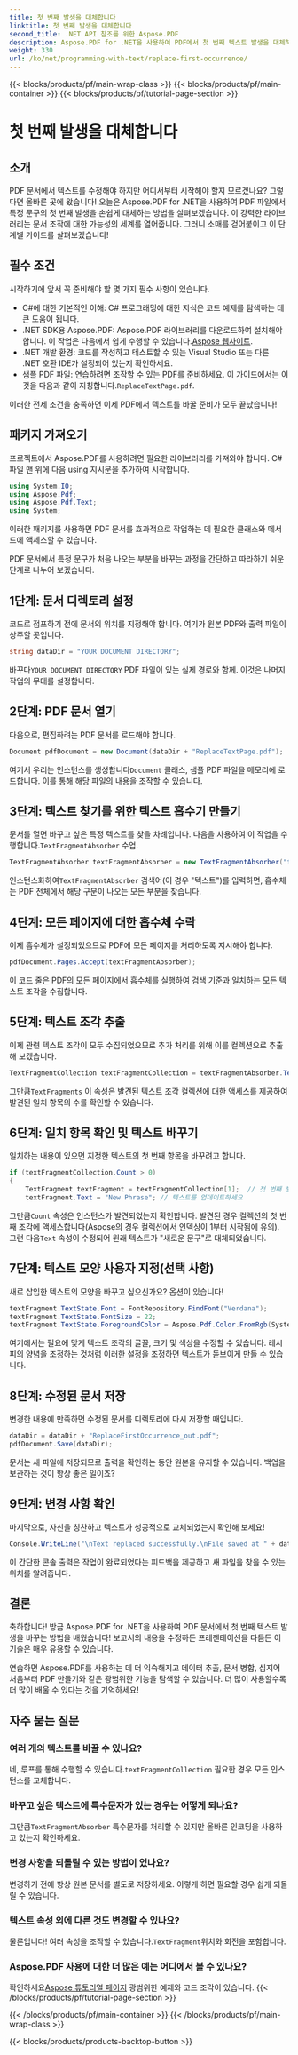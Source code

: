 ```yaml
---
title: 첫 번째 발생을 대체합니다
linktitle: 첫 번째 발생을 대체합니다
second_title: .NET API 참조를 위한 Aspose.PDF
description: Aspose.PDF for .NET을 사용하여 PDF에서 첫 번째 텍스트 발생을 대체하는 방법을 단계별 가이드로 알아보세요. 개발자와 문서 핸들러에게 완벽합니다.
weight: 330
url: /ko/net/programming-with-text/replace-first-occurrence/
---
```


{{< blocks/products/pf/main-wrap-class >}}
{{< blocks/products/pf/main-container >}}
{{< blocks/products/pf/tutorial-page-section >}}

# 첫 번째 발생을 대체합니다

## 소개

PDF 문서에서 텍스트를 수정해야 하지만 어디서부터 시작해야 할지 모르겠나요? 그렇다면 올바른 곳에 왔습니다! 오늘은 Aspose.PDF for .NET을 사용하여 PDF 파일에서 특정 문구의 첫 번째 발생을 손쉽게 대체하는 방법을 살펴보겠습니다. 이 강력한 라이브러리는 문서 조작에 대한 가능성의 세계를 열어줍니다. 그러니 소매를 걷어붙이고 이 단계별 가이드를 살펴보겠습니다!

## 필수 조건

시작하기에 앞서 꼭 준비해야 할 몇 가지 필수 사항이 있습니다.

- C#에 대한 기본적인 이해: C# 프로그래밍에 대한 지식은 코드 예제를 탐색하는 데 큰 도움이 됩니다.
-  .NET SDK용 Aspose.PDF: Aspose.PDF 라이브러리를 다운로드하여 설치해야 합니다. 이 작업은 다음에서 쉽게 수행할 수 있습니다.[Aspose 웹사이트](https://releases.aspose.com/pdf/net/). 
- .NET 개발 환경: 코드를 작성하고 테스트할 수 있는 Visual Studio 또는 다른 .NET 호환 IDE가 설정되어 있는지 확인하세요.
- 샘플 PDF 파일: 연습하려면 조작할 수 있는 PDF를 준비하세요. 이 가이드에서는 이것을 다음과 같이 지칭합니다.`ReplaceTextPage.pdf`.

이러한 전제 조건을 충족하면 이제 PDF에서 텍스트를 바꿀 준비가 모두 끝났습니다!

## 패키지 가져오기

프로젝트에서 Aspose.PDF를 사용하려면 필요한 라이브러리를 가져와야 합니다. C# 파일 맨 위에 다음 using 지시문을 추가하여 시작합니다.

```csharp
using System.IO;
using Aspose.Pdf;
using Aspose.Pdf.Text;
using System;
```

이러한 패키지를 사용하면 PDF 문서를 효과적으로 작업하는 데 필요한 클래스와 메서드에 액세스할 수 있습니다.

PDF 문서에서 특정 문구가 처음 나오는 부분을 바꾸는 과정을 간단하고 따라하기 쉬운 단계로 나누어 보겠습니다.

## 1단계: 문서 디렉토리 설정

코드로 점프하기 전에 문서의 위치를 지정해야 합니다. 여기가 원본 PDF와 출력 파일이 상주할 곳입니다.

```csharp
string dataDir = "YOUR DOCUMENT DIRECTORY";
```
 바꾸다`YOUR DOCUMENT DIRECTORY` PDF 파일이 있는 실제 경로와 함께. 이것은 나머지 작업의 무대를 설정합니다.

## 2단계: PDF 문서 열기

다음으로, 편집하려는 PDF 문서를 로드해야 합니다.

```csharp
Document pdfDocument = new Document(dataDir + "ReplaceTextPage.pdf");
```
여기서 우리는 인스턴스를 생성합니다`Document` 클래스, 샘플 PDF 파일을 메모리에 로드합니다. 이를 통해 해당 파일의 내용을 조작할 수 있습니다.

## 3단계: 텍스트 찾기를 위한 텍스트 흡수기 만들기

 문서를 열면 바꾸고 싶은 특정 텍스트를 찾을 차례입니다. 다음을 사용하여 이 작업을 수행합니다.`TextFragmentAbsorber` 수업.

```csharp
TextFragmentAbsorber textFragmentAbsorber = new TextFragmentAbsorber("text");
```
 인스턴스화하여`TextFragmentAbsorber` 검색어(이 경우 "텍스트")를 입력하면, 흡수체는 PDF 전체에서 해당 구문이 나오는 모든 부분을 찾습니다.

## 4단계: 모든 페이지에 대한 흡수체 수락

이제 흡수체가 설정되었으므로 PDF에 모든 페이지를 처리하도록 지시해야 합니다.

```csharp
pdfDocument.Pages.Accept(textFragmentAbsorber);
```
이 코드 줄은 PDF의 모든 페이지에서 흡수체를 실행하여 검색 기준과 일치하는 모든 텍스트 조각을 수집합니다.

## 5단계: 텍스트 조각 추출

이제 관련 텍스트 조각이 모두 수집되었으므로 추가 처리를 위해 이를 컬렉션으로 추출해 보겠습니다.

```csharp
TextFragmentCollection textFragmentCollection = textFragmentAbsorber.TextFragments;
```
 그만큼`TextFragments` 이 속성은 발견된 텍스트 조각 컬렉션에 대한 액세스를 제공하여 발견된 일치 항목의 수를 확인할 수 있습니다.

## 6단계: 일치 항목 확인 및 텍스트 바꾸기

일치하는 내용이 있으면 지정한 텍스트의 첫 번째 항목을 바꾸려고 합니다.

```csharp
if (textFragmentCollection.Count > 0)
{
    TextFragment textFragment = textFragmentCollection[1];  // 첫 번째 발생을 얻으세요
    textFragment.Text = "New Phrase"; // 텍스트를 업데이트하세요
```
 그만큼`Count` 속성은 인스턴스가 발견되었는지 확인합니다. 발견된 경우 컬렉션의 첫 번째 조각에 액세스합니다(Aspose의 경우 컬렉션에서 인덱싱이 1부터 시작됨에 유의). 그런 다음`Text` 속성이 수정되어 원래 텍스트가 "새로운 문구"로 대체되었습니다.

## 7단계: 텍스트 모양 사용자 지정(선택 사항)

새로 삽입한 텍스트의 모양을 바꾸고 싶으신가요? 옵션이 있습니다!

```csharp
textFragment.TextState.Font = FontRepository.FindFont("Verdana");
textFragment.TextState.FontSize = 22;
textFragment.TextState.ForegroundColor = Aspose.Pdf.Color.FromRgb(System.Drawing.Color.Blue);
```
여기에서는 필요에 맞게 텍스트 조각의 글꼴, 크기 및 색상을 수정할 수 있습니다. 레시피의 양념을 조정하는 것처럼 이러한 설정을 조정하면 텍스트가 돋보이게 만들 수 있습니다.

## 8단계: 수정된 문서 저장

변경한 내용에 만족하면 수정된 문서를 디렉토리에 다시 저장할 때입니다.

```csharp
dataDir = dataDir + "ReplaceFirstOccurrence_out.pdf";
pdfDocument.Save(dataDir);
```
문서는 새 파일에 저장되므로 출력을 확인하는 동안 원본을 유지할 수 있습니다. 백업을 보관하는 것이 항상 좋은 일이죠?

## 9단계: 변경 사항 확인

마지막으로, 자신을 칭찬하고 텍스트가 성공적으로 교체되었는지 확인해 보세요!

```csharp
Console.WriteLine("\nText replaced successfully.\nFile saved at " + dataDir);
```
이 간단한 콘솔 출력은 작업이 완료되었다는 피드백을 제공하고 새 파일을 찾을 수 있는 위치를 알려줍니다.

## 결론

축하합니다! 방금 Aspose.PDF for .NET을 사용하여 PDF 문서에서 첫 번째 텍스트 발생을 바꾸는 방법을 배웠습니다! 보고서의 내용을 수정하든 프레젠테이션을 다듬든 이 기술은 매우 유용할 수 있습니다. 

연습하면 Aspose.PDF를 사용하는 데 더 익숙해지고 데이터 추출, 문서 병합, 심지어 처음부터 PDF 만들기와 같은 광범위한 기능을 탐색할 수 있습니다. 더 많이 사용할수록 더 많이 배울 수 있다는 것을 기억하세요!

## 자주 묻는 질문

### 여러 개의 텍스트를 바꿀 수 있나요?
 네, 루프를 통해 수행할 수 있습니다.`textFragmentCollection` 필요한 경우 모든 인스턴스를 교체합니다.

### 바꾸고 싶은 텍스트에 특수문자가 있는 경우는 어떻게 되나요?
 그만큼`TextFragmentAbsorber` 특수문자를 처리할 수 있지만 올바른 인코딩을 사용하고 있는지 확인하세요.

### 변경 사항을 되돌릴 수 있는 방법이 있나요?
변경하기 전에 항상 원본 문서를 별도로 저장하세요. 이렇게 하면 필요할 경우 쉽게 되돌릴 수 있습니다.

### 텍스트 속성 외에 다른 것도 변경할 수 있나요?
 물론입니다! 여러 속성을 조작할 수 있습니다.`TextFragment`위치와 회전을 포함합니다.

### Aspose.PDF 사용에 대한 더 많은 예는 어디에서 볼 수 있나요?
 확인하세요[Aspose 튜토리얼 페이지](https://releases.aspose.com/pdf/net/) 광범위한 예제와 코드 조각이 있습니다.
{{< /blocks/products/pf/tutorial-page-section >}}

{{< /blocks/products/pf/main-container >}}
{{< /blocks/products/pf/main-wrap-class >}}

{{< blocks/products/products-backtop-button >}}
